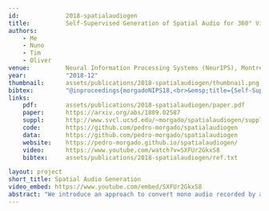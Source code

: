 ```yaml
---
id:             2018-spatialaudiogen
title:          Self-Supervised Generation of Spatial Audio for 360° Video
authors:        
    - Me
    - Nuno
    - Tim
    - Oliver
venue:          Neural Information Processing Systems (NeurIPS), Montreal, Canada, 2018.
year:           "2018-12"
thumbnail:      assets/publications/2018-spatialaudiogen/thumbnail.png
bibtex:         "@inproceedings{morgadoNIPS18,<br>&emsp;title={Self-Supervised Generation of Spatial Audio for 360&deg Video},<br>&emsp;author={Pedro Morgado, Nuno Vasconcelos, Timothy Langlois and Oliver Wang},<br>&emsp;booktitle={Advances in Neural Information Processing Systems (NeurIPS)},<br>&emsp;year={2018}<br>}"
links:
    pdf:        assets/publications/2018-spatialaudiogen/paper.pdf
    paper:      https://arxiv.org/abs/1809.02587
    suppl:      http://www.svcl.ucsd.edu/~morgado/spatialaudiogen/supplementary_material.zip
    code:       https://github.com/pedro-morgado/spatialaudiogen
    data:       https://github.com/pedro-morgado/spatialaudiogen
    website:    https://pedro-morgado.github.io/spatialaudiogen/
    video:      https://www.youtube.com/watch?v=SXFUr2GkxS8
    bibtex:     assets/publications/2018-spatialaudiogen/ref.txt

layout: project
short_title: Spatial Audio Generation
video_embed: https://www.youtube.com/embed/SXFUr2GkxS8
abstract: "We introduce an approach to convert mono audio recorded by a 360 video camera into spatial audio, a representation of the distribution of sound over the full viewing sphere. Spatial audio is an important component of immersive 360 video viewing, but spatial audio microphones are still rare in current 360 video production. Our system consists of end-to-end trainable neural networks that separate individual sound sources and localize them on the viewing sphere, conditioned on multi-modal analysis of audio and 360 video frames. We introduce several datasets, including one filmed ourselves, and one collected in-the-wild from YouTube, consisting of 360 videos uploaded with spatial audio. During training, ground-truth spatial audio serves as self-supervision and a mixed down mono track forms the input to our network. Using our approach, we show that it is possible to infer the spatial location of sound sources based only on 360 video and a mono audio track."
---
```

